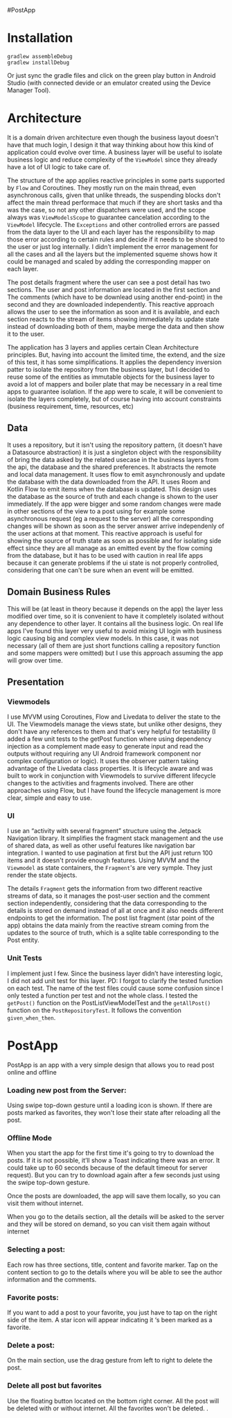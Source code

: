 #PostApp

# Installation

```
gradlew assembleDebug
gradlew installDebug
```
Or just sync the gradle files and click on the green play button in Android Studio 
(with connected devide or an emulator created using the Device Manager Tool).

# Architecture 

It is a domain driven architecture even though the business layout doesn't have that much login, I design it that way thinking about how this kind of application could evolve over time. A business layer will be useful to isolate business logic and reduce complexity of the `ViewModel` since they already have a lot of UI logic to take care of.  

The structure of the app applies reactive principles in some parts supported by `Flow` and Coroutines. They mostly run on the main thread, even asynchronous calls, given that unlike threads, the suspending blocks don't affect the main thread performace that much if they are short tasks and tha was the case, so not any other dispatchers were used, and the scope always was `ViewModelsScope` to guarantee cancelation according to the `ViewModel` lifecycle. The `Exceptions` and other controlled errors are passed from the data layer to the UI and each layer has the responsibility to map those error according to certain rules and decide if it needs to be showed to the user or just log internally. I didn’t implement the error management for all the cases and all the layers but the implemented squeme shows how it could be managed and scaled by adding the corresponding mapper on each layer.  

The post details fragment where the user can see a post detail has two sections. The user and post information are located in the first section and The comments (which have to be downlead using another end-point) in the second and they are downloaded independently. This  reactive approach allows the user to see the information as soon and it is available, and each section reacts to the stream of items showing immediately its update state instead of downloading both of them, maybe merge the data and then show it to the user.

The application has 3 layers and applies certain Clean Architecture principles. But, having into account the limited time, the extend, and the size of this test, it has some simplifications. It applies the dependency inversion patter to isolate the repository from the business layer, but I decided to reuse some of the entities as immutable objects for the business layer to avoid a lot of mappers and boiler plate that may be necessary in a real time apps to guarantee isolation. If the app were to scale, it will be convenient to isolate the layers completely, but of course having into account constraints (business requirement, time, resources, etc) 

## Data 

It uses a repository, but it isn't using the repository pattern, (it doesn't have a Datasource abstraction) it is just a singleton object with the responsibility of bring the data asked by the related usecase in the business layers from the api, the database and the shared preferences. It abstracts the remote and local data management. It uses flow to emit asynchronously and update the database with the data downloaded from the API. It uses Room and Kotlin Flow to emit items when the database is updated. This design uses the database as the source of truth and each change is shown to the user immediately. If the app were bigger and some random changes were made in other sections of the view to a post using for example some asynchronous request (eg a request to the server) all the corresponding changes will be shown as soon as the server answer arrive independenly of the user actions at that moment. This reactive approach is useful for showing the source of truth state as soon as possible and for isolating side effect since they are all manage as an emitted event by the flow coming from the database, but it has to be used with caution in real life apps because it can generate problems if the ui state is not properly controlled, considering that one can't be sure when an event will be emitted. 


## Domain Business Rules 

This will be (at least in theory because it depends on the app) the layer less modified over time, so it is convenient to have it completely isolated without any dependence to other layer. It contains all the business logic. On real life apps I’ve found this layer very useful to avoid mixing UI login with business logic causing big and complex view models. In this case, it was not necessary (all of them are just short functions calling a repository function and some mappers were omitted) but I use this approach assuming the app will grow over time. 

## Presentation

### Viewmodels 

I use MVVM using Coroutines, Flow and Livedata to deliver the state to the UI. The Viewmodels manage the views state, but unlike other designs, they don't have any references to them and that's very helpful for testability (I added a few unit tests to the getPost function where using dependency injection as a complement made easy to generate input and read the outputs without requiring any UI Android framework component nor complex configuration or logic). It uses the observer pattern taking advantage of the Livedata class properties. It is lifecycle aware and was built to work in conjunction with Viewmodels to survive different lifecycle changes to the activities and fragments involved. There are other approaches using Flow, but I have found the lifecycle management is more clear, simple and easy to use. 

### UI 

I use an “activity with several fragment” structure using the Jetpack Navigation library. It simplifies the fragment stack management and the use of shared data, as well as other useful features like navigation bar integration. I wanted to use pagination at first but the API just return 100 items and it doesn't provide enough features. Using MVVM and the `Viewmodel` as state containers, the `Fragment`'s are very symple. They just render the state objects. 

The details `Fragment` gets the information from two different reactive streams of data, so it manages the post-user section and the comment section independently, considering that the data corresponding to the details is stored on demand instead of all at once and it also needs different endpoints to get the information. The post list fragment (star point of the app) obtains the data mainly from the reactive stream coming from the updates to the source of truth, which is a sqlite table corresponding to the Post entity. 

### Unit Tests 

I implement just I few. Since the business layer didn’t have interesting logic, I did not add unit test for this layer. PD: I forgot to clarify the tested function on each test. The name of the test files could cause some confusion since I only tested a function per test and not the whole class. I tested the `getPost()` function on the PostListViewModelTest and the `getAllPost()` function on the `PostRepositoryTest`. It follows the convention `given_when_then`. 


# PostApp 

PostApp is an app with a very simple design that allows you to read post online and offline 

### Loading new post from the Server: 

Using swipe top-down gesture until a loading icon is shown. If there are posts marked as favorites, they won't lose their state after reloading all the post. 


### Offline Mode  

When you start the app for the first time it's going to try to download the posts. If it is not possible, it’ll show a Toast indicating there was an error. It could take up to 60 seconds because of the default timeout for server request). But you can try to download again after a few seconds just using the swipe top-down gesture.  

Once the posts are downloaded, the app will save them locally, so you can visit them without internet. 

When you go to the details section, all the details will be asked to the server and they will be stored on demand, so you can visit them again without internet

### Selecting a post:

Each row has three sections, title, content and favorite marker. Tap on the content section to go to the details where you will be able to see the author information and the comments. 

### Favorite posts: 

If you want to add a post to your favorite, you just have to tap on the right side of the item. A star icon will appear indicating it ‘s been marked as a favorite. 

### Delete a post:

On the main section, use the drag gesture from left to right to delete the post. 

### Delete all post but favorites 

Use the floating button located on the bottom right corner. All the post will be deleted with or without internet. All the favorites won't be deleted. . 
